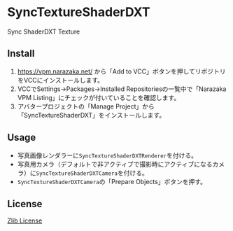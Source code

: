 # SyncTextureShaderDXT

Sync ShaderDXT Texture

## Install

1. https://vpm.narazaka.net/ から「Add to VCC」ボタンを押してリポジトリをVCCにインストールします。
2. VCCでSettings→Packages→Installed Repositoriesの一覧中で「Narazaka VPM Listing」にチェックが付いていることを確認します。
3. アバタープロジェクトの「Manage Project」から「SyncTextureShaderDXT」をインストールします。

## Usage

- 写真画像レンダラーに`SyncTextureShaderDXTRenderer`を付ける。
- 写真用カメラ（デフォルトで非アクティブで撮影時にアクティブになるカメラ）に`SyncTextureShaderDXTCamera`を付ける。
- `SyncTextureShaderDXTCamera`の「Prepare Objects」ボタンを押す。

## License

[Zlib License](LICENSE.txt)
